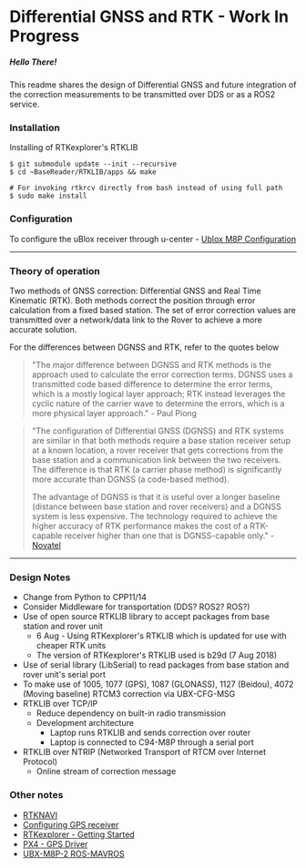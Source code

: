 # Differential GNSS and RTK - Work In Progress 

##### Hello There!

This readme shares the design of Differential GNSS and future integration of the correction measurements to be transmitted over DDS or as a ROS2 service. 



### Installation

Installing of RTKexplorer's RTKLIB

```
$ git submodule update --init --recursive
$ cd ~BaseReader/RTKLIB/apps && make

# For invoking rtkrcv directly from bash instead of using full path
$ sudo make install
```



### Configuration

To configure the uBlox receiver through u-center -  [Ublox M8P Configuration](UbloxConfig/configuration.md)



------



### Theory of operation 

Two methods of GNSS correction: Differential GNSS and Real Time Kinematic (RTK). Both methods correct the position through error calculation from a fixed based station. The set of error correction values are transmitted over a network/data link to the Rover to achieve a more accurate solution.

For the differences between DGNSS and RTK, refer to the quotes below 

> "The major difference between DGNSS and RTK methods is the approach used to calculate the error correction terms. DGNSS uses a transmitted code based difference to determine the error terms, which is a mostly logical layer approach; RTK instead leverages the cyclic nature of the carrier wave to determine the errors, which is a more physical layer approach." - Paul Piong

> "The configuration of Differential GNSS (DGNSS) and RTK systems are similar in that both methods require a base station receiver setup at a known location, a rover receiver that gets corrections from the base station and a communication link between the two receivers. The difference is that RTK (a carrier phase method) is significantly more accurate than DGNSS (a code-based method).
>
> The advantage of DGNSS is that it is useful over a longer baseline (distance between base station and rover receivers) and a DGNSS system is less expensive. The technology required to achieve the higher accuracy of RTK performance makes the cost of a RTK-capable receiver higher than one that is DGNSS-capable only." - [Novatel](https://www.novatel.com/an-introduction-to-gnss/chapter-5-resolving-errors/gnss-data-post-processing/)



------



### Design Notes

- Change from Python to CPP11/14
- Consider Middleware for transportation (DDS? ROS2? ROS?)
- Use of open source RTKLIB library to accept packages from base station and rover unit
  - 6 Aug - Using RTKexplorer's RTKLIB which is updated for use with cheaper RTK units
  - The version of RTKexplorer's RTKLIB used is b29d (7 Aug 2018)
- Use of serial library (LibSerial) to read packages from base station and rover unit's serial port
- To make use of 1005, 1077 (GPS), 1087 (GLONASS), 1127 (Beidou), 4072 (Moving baseline) RTCM3 correction via UBX-CFG-MSG
- RTKLIB over TCP/IP
  - Reduce dependency on built-in radio transmission
  - Development architecture
    - Laptop runs RTKLIB and sends correction over router
    - Laptop is connected to C94-M8P through a serial port
- RTKLIB over NTRIP (Networked Transport of RTCM over Internet Protocol)
  - Online stream of correction message



### Other notes

- [RTKNAVI](http://rtkexplorer.com/getting-started-with-rtknavi-2/)
- [Configuring GPS receiver](http://rtkexplorer.com/configuring-the-gps-receiver/)
- [RTKexplorer - Getting Started](http://rtkexplorer.com/how-to/posts-getting-started/)
- [PX4 - GPS Driver](https://github.com/PX4/GpsDrivers)
- [UBX-M8P-2 ROS-MAVROS](https://github.com/AlexisTM/rtk_ros)


